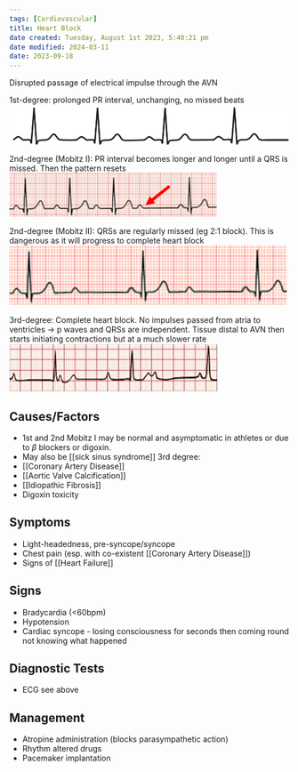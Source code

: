 ```yaml
---
tags: [Cardiovascular]
title: Heart Block
date created: Tuesday, August 1st 2023, 5:40:21 pm
date modified: 2024-03-11
date: 2023-09-18
---
```


Disrupted passage of electrical impulse through the AVN

1st-degree: prolonged PR interval, unchanging, no missed beats
![|500](z_attachments/500-1.png)

2nd-degree (Mobitz I): PR interval becomes longer and longer until a QRS is missed. Then the pattern resets
![|400](z_attachments/400-6.png)

2nd-degree (Mobitz II): QRSs are regularly missed (eg 2:1 block). This is dangerous as it will progress to complete heart block
![|400](z_attachments/400-7.png)

3rd-degree: Complete heart block. No impulses passed from atria to ventricles -> p waves and QRSs are independent. Tissue distal to AVN then starts initiating contractions but at a much slower rate
![](z_attachments/6xkomKR.png)

## Causes/Factors

- 1st and 2nd Mobitz I may be normal and asymptomatic in athletes or due to $\beta$ blockers or digoxin.
- May also be [[sick sinus syndrome]]
  3rd degree:
- [[Coronary Artery Disease]]
- [[Aortic Valve Calcification]]
- [[Idiopathic Fibrosis]]
- Digoxin toxicity

## Symptoms

- Light-headedness, pre-syncope/syncope
- Chest pain (esp. with co-existent [[Coronary Artery Disease]])
- Signs of [[Heart Failure]]

## Signs

- Bradycardia (<60bpm)
- Hypotension
- Cardiac syncope - losing consciousness for seconds then coming round not knowing what happened

## Diagnostic Tests

- ECG see above

## Management

- Atropine administration (blocks parasympathetic action)
- Rhythm altered drugs
- Pacemaker implantation
